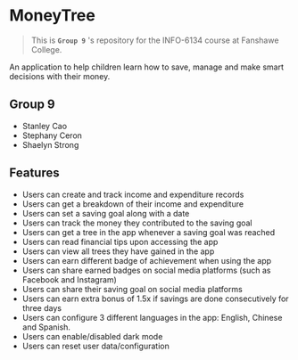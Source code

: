# MoneyTree

> This is **`Group 9`** 's repository for the INFO-6134 course at Fanshawe College.

An application to help children learn how to save, manage and make smart decisions with their money.

## Group 9

* Stanley Cao
* Stephany Ceron
* Shaelyn Strong

## Features

* Users can create and track income and expenditure records
* Users can get a breakdown of their income and expenditure
* Users can set a saving goal along with a date
* Users can track the money they contributed to the saving goal
* Users can get a tree in the app whenever a saving goal was reached
* Users can read financial tips upon accessing the app
* Users can view all trees they have gained in the app
* Users can earn different badge of achievement when using the app
* Users can share earned badges on social media platforms (such as Facebook and Instagram)
* Users can share their saving goal on social media platforms
* Users can earn extra bonus of 1.5x if savings are done consecutively for three days
* Users can configure 3 different languages in the app: English, Chinese and Spanish. 
* Users can enable/disabled dark mode
* Users can reset user data/configuration

